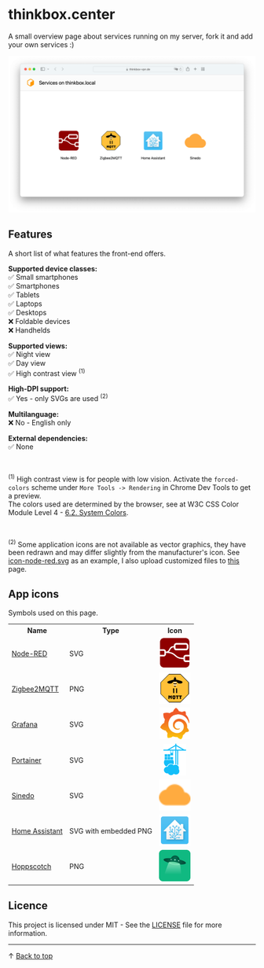 # thinkbox.center
A small overview page about services running on my server, fork it and add your own services :)

<img src="docs/website.png" alt="overview page"/>

## Features

A short list of what features the front-end offers.

<b>Supported device classes:</b><br>
✅ Small smartphones<br>
✅ Smartphones<br>
✅ Tablets<br>
✅ Laptops<br>
✅ Desktops<br>
❌ Foldable devices<br>
❌ Handhelds<br>

<b>Supported views:</b><br>
✅ Night view<br>
✅ Day view<br>
✅ High contrast view <sup>(1)</sup>

<b>High-DPI support:</b><br>
✅ Yes - only SVGs are used <sup>(2)</sup><br>

<b>Multilanguage:</b><br>
❌ No - English only<br>

<b>External dependencies:</b><br>
✅ None<br>

<br>

<sup>(1)</sup>
High contrast view is for people with low vision. Activate the `forced-colors` scheme under `More Tools -> Rendering` in Chrome Dev Tools to get a preview.<br>
The colors used are determined by the browser, see at W3C CSS Color Module Level 4 - [6.2. System Colors](https://www.w3.org/TR/css-color-4/#css-system-colors).

<br>

<sup>(2)</sup>
Some application icons are not available as vector graphics, they have been redrawn and may differ slightly from the manufacturer's icon. See [icon-node-red.svg](/src/images/icon-node-red.svg) as an example, I also upload customized files to [this](https://worldvectorlogo.com/logo/node-red-2) page.

## App icons

Symbols used on this page.

<table wit>
	<tr>
		<th>Name</th>
		<th>Type</th>
		<th>Icon</th>
 	</tr>
 	<tr>
  		<td>
			<a href="https://nodered.org">Node-RED</a>
		</td>
  		<td>SVG</td>
   		<td align="center">
            <img height=64px src="src/images/icon-node-red.svg"></img>
        </td>
 	</tr>
 	<tr>
  		<td>
			<a href="https://www.zigbee2mqtt.io">Zigbee2MQTT</a>
		</td>
  		<td>PNG</td>
   		<td align="center">
            <img height=64px src="src/images/icon-zigbee2mqtt.png"></img>
        </td>
 	</tr>
 	<tr>
  		<td>
			<a href="https://grafana.com">Grafana</a>
		</td>
  		<td>SVG</td>
   		<td align="center">
            <img height=64px src="src/images/icon-grafana.svg"></img>
        </td>
 	</tr>
 	<tr>
  		<td>
			<a href="https://www.portainer.io">Portainer</a>
		</td>
  		<td>SVG</td>
   		<td align="center">
            <img height=64px src="src/images/icon-portainer.svg"></img>
        </td>
 	</tr>
 	<tr>
  		<td>
			<a href="https://github.com/patbec/Sinedo">Sinedo</a>
		</td>
  		<td>SVG</td>
   		<td align="center">
            <img height=64px src="src/images/icon-sinedo.svg"></img>
        </td>
 	</tr>
 	<tr>
  		<td>
			<a href="https://www.home-assistant.io">Home Assistant</a>
		</td>
  		<td>SVG with embedded PNG</td>
   		<td align="center">
            <img height=64px src="src/images/icon-home-assistant.svg"></img>
        </td>
 	</tr>
 	<tr>
  		<td>
			<a href="https://hoppscotch.io">Hoppscotch</a>
		</td>
		<td>PNG</td>
   		<td align="center">
            <img height=64px src="src/images/icon-hoppscotch.png"></img>
        </td>
 	</tr>
</table>


## Licence

This project is licensed under MIT - See the [LICENSE](/LICENSE) file for more information.

---

&uarr; [Back to top](#thinkboxcenter)